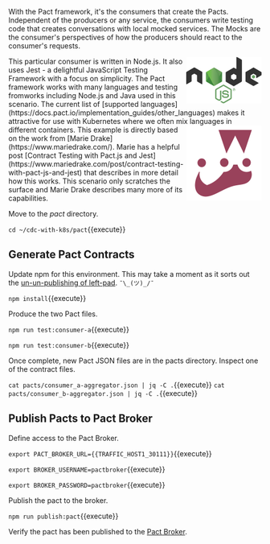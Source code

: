 With the Pact framework, it's the consumers that create the Pacts. Independent of the producers or any service, the consumers write testing code that creates conversations with local mocked services. The Mocks are the consumer's perspectives of how the producers should react to the consumer's requests.

<img align="right" src="./assets/nodejs.png" width="150">
This particular consumer is written in Node.js. It also uses Jest - a delightful JavaScript Testing Framework with a focus on simplicity. The Pact framework works with many languages and testing fromworks including Node.js and Java used in this scenario. The current list of [supported languages](https://docs.pact.io/implementation_guides/other_languages) makes it attractive for use with Kubernetes where we often mix languages in different containers.

<img align="right" src="./assets/jest.png" width="150">
This example is directly based on the work from [Marie Drake](https://www.mariedrake.com/). Marie has a helpful post [Contract Testing with Pact.js and Jest](https://www.mariedrake.com/post/contract-testing-with-pact-js-and-jest) that describes in more detail how this works. This scenario only scratches the surface and Marie Drake describes many more of its capabilities.

Move to the _pact_ directory.

`cd ~/cdc-with-k8s/pact`{{execute}}

## Generate Pact Contracts

Update npm for this environment. This may take a moment as it sorts out the [un-un-publishing of left-pad](https://www.theregister.com/2016/03/23/npm_left_pad_chaos/). `¯\_(ツ)_/¯`

`npm install`{{execute}}

Produce the two Pact files.

`npm run test:consumer-a`{{execute}}

`npm run test:consumer-b`{{execute}}

Once complete, new Pact JSON files are in the pacts directory. Inspect one of the contract files.

`cat pacts/consumer_a-aggregator.json | jq -C .`{{execute}}
`cat pacts/consumer_b-aggregator.json | jq -C .`{{execute}}

## Publish Pacts to Pact Broker

Define access to the Pact Broker.

`export PACT_BROKER_URL={{TRAFFIC_HOST1_30111}}`{{execute}}

`export BROKER_USERNAME=pactbroker`{{execute}}

`export BROKER_PASSWORD=pactbroker`{{execute}}

Publish the pact to the broker.

`npm run publish:pact`{{execute}}

Verify the pact has been published to the [Pact Broker]({{TRAFFIC_HOST1_30111}}).
